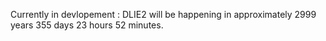 Currently in devlopement : DLIE2 will be happening in approximately 2999 years 355 days 23 hours 52 minutes.
